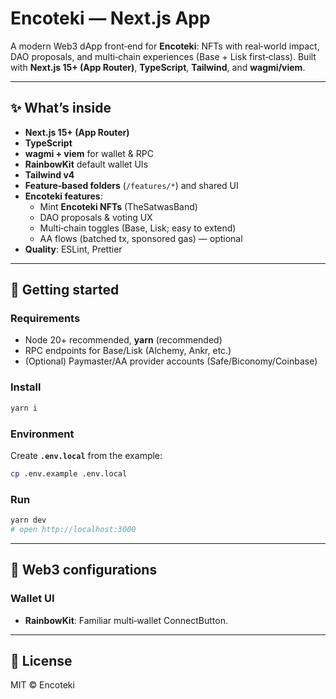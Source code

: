 # Encoteki — Next.js App

A modern Web3 dApp front‑end for **Encoteki**: NFTs with real‑world impact, DAO proposals, and multi‑chain experiences (Base + Lisk first‑class). Built with **Next.js 15+ (App Router)**, **TypeScript**, **Tailwind**, and **wagmi/viem**.

---

## ✨ What’s inside

- **Next.js 15+ (App Router)**
- **TypeScript**
- **wagmi + viem** for wallet & RPC
- **RainbowKit** default wallet UIs
- **Tailwind v4**
- **Feature‑based folders** (`/features/*`) and shared UI
- **Encoteki features**:
  - Mint **Encoteki NFTs** (TheSatwasBand)
  - DAO proposals & voting UX
  - Multi‑chain toggles (Base, Lisk; easy to extend)
  - AA flows (batched tx, sponsored gas) — optional
- **Quality**: ESLint, Prettier

---

## 🚀 Getting started

### Requirements

- Node 20+ recommended, **yarn** (recommended)
- RPC endpoints for Base/Lisk (Alchemy, Ankr, etc.)
- (Optional) Paymaster/AA provider accounts (Safe/Biconomy/Coinbase)

### Install

```bash
yarn i
```

### Environment

Create **`.env.local`** from the example:

```bash
cp .env.example .env.local
```

### Run

```bash
yarn dev
# open http://localhost:3000
```

---

## 🔗 Web3 configurations

### Wallet UI

- **RainbowKit**: Familiar multi‑wallet ConnectButton.

---

## 📜 License

MIT © Encoteki
